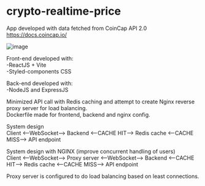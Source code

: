 # crypto-realtime-price
App developed with data fetched from CoinCap API 2.0 https://docs.coincap.io/

![image](https://github.com/alvinthosatria/crypto-realtime-price/assets/89440444/f2607f8d-4528-44c9-b83c-47abbc26a6db)

Front-end developed with:  
-ReactJS + Vite  
-Styled-components CSS  

Back-end developed with:  
-NodeJS and ExpressJS  

Minimized API call with Redis caching and attempt to create Nginx reverse proxy server for load balancing.  
Dockerfile made for frontend, backend and nginx config.

System design  
Client <--WebSocket--> Backend <--CACHE HIT--> Redis cache <--CACHE MISS--> API endpoint

System design with NGINX (improve concurrent handling of users)  
Client <--WebSocket--> Proxy server <--WebSocket--> Backend <--CACHE HIT--> Redis cache <--CACHE MISS--> API endpoint

Proxy server is configured to do load balancing based on least connections.

